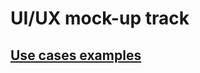 # UI/UX mock-up track

## [Use cases examples](https://public.3.basecamp.com/p/FGzwvY2iCTmn7X2t3MoFti4X)
